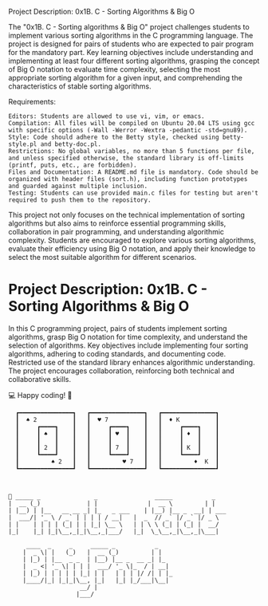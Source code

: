 Project Description: 0x1B. C - Sorting Algorithms & Big O

The "0x1B. C - Sorting algorithms & Big O" project challenges students to implement various sorting algorithms in the C programming language. The project is designed for pairs of students who are expected to pair program for the mandatory part. Key learning objectives include understanding and implementing at least four different sorting algorithms, grasping the concept of Big O notation to evaluate time complexity, selecting the most appropriate sorting algorithm for a given input, and comprehending the characteristics of stable sorting algorithms.

Requirements:

    Editors: Students are allowed to use vi, vim, or emacs.
    Compilation: All files will be compiled on Ubuntu 20.04 LTS using gcc with specific options (-Wall -Werror -Wextra -pedantic -std=gnu89).
    Style: Code should adhere to the Betty style, checked using betty-style.pl and betty-doc.pl.
    Restrictions: No global variables, no more than 5 functions per file, and unless specified otherwise, the standard library is off-limits (printf, puts, etc., are forbidden).
    Files and Documentation: A README.md file is mandatory. Code should be organized with header files (sort.h), including function prototypes and guarded against multiple inclusion.
    Testing: Students can use provided main.c files for testing but aren't required to push them to the repository.

This project not only focuses on the technical implementation of sorting algorithms but also aims to reinforce essential programming skills, collaboration in pair programming, and understanding algorithmic complexity. Students are encouraged to explore various sorting algorithms, evaluate their efficiency using Big O notation, and apply their knowledge to select the most suitable algorithm for different scenarios.




# Project Description: 0x1B. C - Sorting Algorithms & Big O

In this C programming project, pairs of students implement sorting algorithms, grasp Big O notation for time complexity, and understand the selection of algorithms. Key objectives include implementing four sorting algorithms, adhering to coding standards, and documenting code. Restricted use of the standard library enhances algorithmic understanding. The project encourages collaboration, reinforcing both technical and collaborative skills.

:computer: Happy coding! :rocket:

```plaintext
  ┏━━━━━━━━━━━━━━━┓   ┏━━━━━━━━━━━━━━━┓   ┏━━━━━━━━━━━━━━━┓
  ┃  ♠ 2          ┃   ┃  ♥ 7          ┃   ┃  ♦ K          ┃
  ┃     ┏━━━━┓    ┃   ┃     ┏━━━━┓    ┃   ┃     ┏━━━━┓    ┃
  ┃     ┃ ♠  ┃    ┃   ┃     ┃ ♥  ┃    ┃   ┃     ┃ ♦  ┃    ┃
  ┃     ┃    ┃    ┃   ┃     ┃    ┃    ┃   ┃     ┃    ┃    ┃
  ┃     ┃ 2  ┃    ┃   ┃     ┃ 7  ┃    ┃   ┃     ┃ K  ┃    ┃
  ┃     ┗━━━━┛    ┃   ┃     ┗━━━━┛    ┃   ┃     ┗━━━━┛    ┃
  ┃         ♠ 2   ┃   ┃         ♥ 7   ┃   ┃         ♦  K  ┃
  ┗━━━━━━━━━━━━━━━┛   ┗━━━━━━━━━━━━━━━┛   ┗━━━━━━━━━━━━━━━┛



 _____ _               _                _____           _
|  __ (_)             | |              |  __ \         | |
| |__) | |__   __ __ _| |_   _ ___    | |__) |__ _  __| | ___
|  ___/| '_ \ / _` | | | | / __|   |  _  // _` |/ _` |/ _ \
| |    | | | | (_| | | |_| \__ \   | | \ \ (_| | (_| |  __/
|_|    |_| |_|\__,_|_|\__,_|___/   |_|  \_\__,_|\__,_|\___|
                                     
     ____  _     _     _____ _           _
    |  _ \| |   (_)   |  __ (_)         | |
    | |_) | |__  _ _  | |__) |__ _  __ _| |_
    |  _ <| '_ \| | | |  ___/ '_ \|_  / | __|
    | |_) | | | | | |_| | |   | | | |/ /| | |_
    |____/|_| |_|_|\__, |_|   |_| |_/___|\__|
                    __/ |
                   |___/

